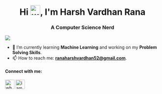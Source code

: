 <h1 align="center"><b> Hi <img alt="wave" width="32" src="https://cdn-icons-png.flaticon.com/512/9267/9267412.png">, I'm Harsh Vardhan Rana</b></h1>
<h3 align="center"><b>A Computer Science Nerd</b></h3>

<img src="https://media1.giphy.com/media/yvWVQmvkjEv43rlBvW/giphy.gif?cid=ecf05e47aauocjsqz4v2ykjq8b6owocn74i6gjoplssdh8t7&ep=v1_gifs_search&rid=giphy.gif&ct=g">

- 🌱 I’m currently learning **Machine Learning** and working on my **Problem Solving Skills**. 
- 📫 How to reach me: **ranaharshvardhan52@gmail.com**. 

#### Connect with me:
<p align="left">
<a href="https://twitter.com/whoharshvardhan" target="blank"><img align="center" src="https://cdn-icons-png.flaticon.com/512/2504/2504947.png" alt="whoharshvardhan" width="30" /></a>
<a href="https://linkedin.com/in/iamharshvardhan" target="blank"><img align="center" src="https://cdn-icons-png.flaticon.com/512/2504/2504923.png" alt="iamharshvardhan" width="30" /></a>
</p>
